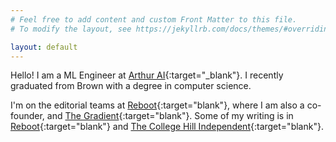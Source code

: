 ```yaml
---
# Feel free to add content and custom Front Matter to this file.
# To modify the layout, see https://jekyllrb.com/docs/themes/#overriding-theme-defaults

layout: default
---
```

Hello! I am a ML Engineer at [Arthur AI](http://www.arthur.ai){:target="_blank"}. I recently graduated from Brown with a degree in computer science. 

I'm on the editorial teams at [Reboot](https://reboothq.substack.com/about){:target="blank"}, where I am also a co-founder, and [The Gradient](https://thegradient.pub/){:target="blank"}. Some of my writing is in [Reboot](https://substack.com/profile/2572689-jessica-dai){:target="blank"} and [The College Hill Independent](http://www.theindy.org/author=Jessica%20Dai){:target="blank"}.

